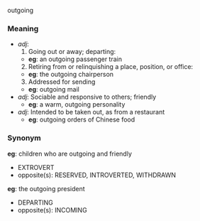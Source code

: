 outgoing
### Meaning
+ _adj_:
   1. Going out or away; departing:
    + __eg__: an outgoing passenger train
   2. Retiring from or relinquishing a place, position, or office:
    + __eg__: the outgoing chairperson
   3. Addressed for sending
    + __eg__: outgoing mail
+ _adj_: Sociable and responsive to others; friendly
    + __eg__: a warm, outgoing personality
+ _adj_: Intended to be taken out, as from a restaurant
    + __eg__: outgoing orders of Chinese food

### Synonym

__eg__: children who are outgoing and friendly

+ EXTROVERT
+ opposite(s): RESERVED, INTROVERTED, WITHDRAWN

__eg__: the outgoing president

+ DEPARTING
+ opposite(s): INCOMING


